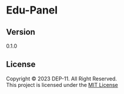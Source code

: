 # Edu-Panel

## Version
0.1.0

## License
Copyright &copy; 2023 DEP-11. All Right Reserved. <br>
This project is licensed under the [MIT License](License.txt)
